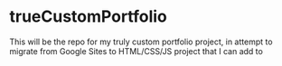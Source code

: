 # trueCustomPortfolio
This will be the repo for my truly custom portfolio project, in attempt to migrate from Google Sites to HTML/CSS/JS project that I can add to
